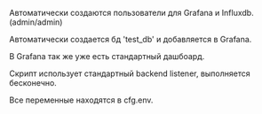 Автоматически создаются пользователи для Grafana и Influxdb. (admin/admin)

Автоматически создается бд 'test_db' и добавляется в Grafana.

В Grafana так же уже есть стандартный дашбоард.

Скрипт использует стандартный backend listener, выполняется бесконечно.

Все переменные находятся в cfg.env.
